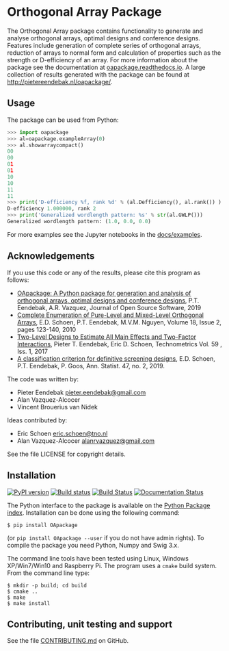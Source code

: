 Orthogonal Array Package
========================

The Orthogonal Array package contains functionality to generate and analyse orthogonal arrays, optimal designs and conference designs.
Features include generation of complete series of orthogonal arrays,
reduction of arrays to normal form and calculation of properties such as the strength or D-efficiency of an array.
For more information about the package see the
documentation at [oapackage.readthedocs.io](https://oapackage.readthedocs.io/en/latest/). A large collection of results generated
with the package can be found at <http://pietereendebak.nl/oapackage/>.

Usage
-------

The package can be used from Python:
``` python
>>> import oapackage
>>> al=oapackage.exampleArray(0)
>>> al.showarraycompact()
00
00
01
01
10
10
11
11
>>> print('D-efficiency %f, rank %d' % (al.Defficiency(), al.rank()) )
D-efficiency 1.000000, rank 2
>>> print('Generalized wordlength pattern: %s' % str(al.GWLP()))
Generalized wordlength pattern: (1.0, 0.0, 0.0)
```

For more examples see the Jupyter notebooks in the
[docs/examples](docs/examples/).

Acknowledgements
----------------

If you use this code or any of the results, please cite this program as follows:

* [OApackage: A Python package for generation and analysis of orthogonal arrays, optimal designs and conference designs](https://doi.org/10.21105/joss.01097), P.T. Eendebak, A.R. Vazquez, Journal of Open Source Software, 2019
* [Complete Enumeration of Pure-Level and Mixed-Level Orthogonal Arrays](https://doi.org/10.1002/jcd.20236), E.D. Schoen, P.T. Eendebak, M.V.M. Nguyen, Volume 18, Issue 2, pages 123-140, 2010
* [Two-Level Designs to Estimate All Main Effects and Two-Factor Interactions](https://doi.org/10.1080/00401706.2016.1142903), Pieter T. Eendebak, Eric D. Schoen, Technometrics Vol. 59 , Iss. 1, 2017
* [A classification criterion for definitive screening designs](https://projecteuclid.org/euclid.aos/1547197252), E.D. Schoen, P.T. Eendebak, P. Goos, Ann. Statist. 47, no. 2, 2019.

The code was written by:

* Pieter Eendebak <pieter.eendebak@gmail.com>
* Alan Vazquez-Alcocer
* Vincent Brouerius van Nidek

Ideas contributed by:

* Eric Schoen <eric.schoen@tno.nl>
* Alan Vazquez-Alcocer <alanrvazquez@gmail.com>

See the file LICENSE for copyright details.

Installation
------------

[![PyPI version](https://badge.fury.io/py/OApackage.svg)](https://badge.fury.io/py/OApackage)
[![Build status](https://ci.appveyor.com/api/projects/status/f6ia9br95soimf9u/branch/master?svg=true)](https://ci.appveyor.com/project/eendebakpt/oapackage-4lws8)
[![Build Status](https://travis-ci.org/eendebakpt/oapackage.svg?branch=master)](https://travis-ci.org/eendebakpt/oapackage)
[![Documentation Status](https://readthedocs.org/projects/oapackage/badge/?version=latest)](https://oapackage.readthedocs.io/en/latest/?badge=latest)

The Python interface to the package is available on the [Python Package index](https://pypi.python.org/pypi/OApackage/).
Installation can be done using the following command:
``` console
$ pip install OApackage
```
(or `pip install OApackage --user` if you do not have admin rights). To compile the package you need Python, Numpy and Swig 3.x.

The command line tools have been tested using Linux, Windows XP/Win7/Win10 and Raspberry Pi.
The program uses a `cmake` build system. From the command line type:
```
$ mkdir -p build; cd build
$ cmake ..
$ make
$ make install
````

Contributing, unit testing and support
--------------------------------------

See the file [CONTRIBUTING.md](https://github.com/eendebakpt/oapackage/blob/master/CONTRIBUTING.md) on GitHub.
